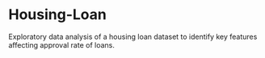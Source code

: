 # Housing-Loan
Exploratory data analysis of a housing loan dataset to identify key features affecting approval rate of loans.

